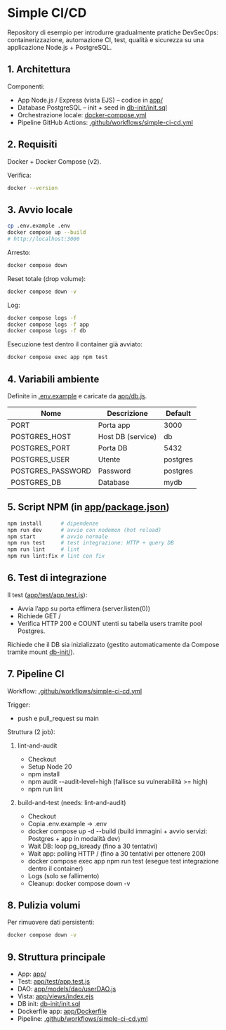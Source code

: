 # Simple CI/CD

Repository di esempio per introdurre gradualmente pratiche DevSecOps: containerizzazione, automazione CI, test, qualità e sicurezza su una applicazione Node.js + PostgreSQL.

## 1. Architettura

Componenti:
- App Node.js / Express (vista EJS) – codice in [app/](app)
- Database PostgreSQL – init + seed in [db-init/init.sql](db-init/init.sql)
- Orchestrazione locale: [docker-compose.yml](docker-compose.yml)
- Pipeline GitHub Actions: [.github/workflows/simple-ci-cd.yml](.github/workflows/simple-ci-cd.yml)

## 2. Requisiti

Docker + Docker Compose (v2).

Verifica:
```bash
docker --version
```

## 3. Avvio locale

```bash
cp .env.example .env
docker compose up --build
# http://localhost:3000
```

Arresto:
```bash
docker compose down
```

Reset totale (drop volume):
```bash
docker compose down -v
```

Log:
```bash
docker compose logs -f
docker compose logs -f app
docker compose logs -f db
```

Esecuzione test dentro il container già avviato:
```bash
docker compose exec app npm test
```

## 4. Variabili ambiente

Definite in [.env.example](.env.example) e caricate da [app/db.js](app/db.js).

| Nome | Descrizione | Default |
|------|-------------|---------|
| PORT | Porta app | 3000 |
| POSTGRES_HOST | Host DB (service) | db |
| POSTGRES_PORT | Porta DB | 5432 |
| POSTGRES_USER | Utente | postgres |
| POSTGRES_PASSWORD | Password | postgres |
| POSTGRES_DB | Database | mydb |

## 5. Script NPM (in [app/package.json](app/package.json))

```bash
npm install      # dipendenze
npm run dev      # avvio con nodemon (hot reload)
npm start        # avvio normale
npm run test     # test integrazione: HTTP + query DB 
npm run lint     # lint
npm run lint:fix # lint con fix
```

## 6. Test di integrazione

Il test ([app/test/app.test.js](app/test/app.test.js)):
- Avvia l’app su porta effimera (server.listen(0))
- Richiede GET /
- Verifica HTTP 200 e COUNT utenti su tabella users tramite pool Postgres.

Richiede che il DB sia inizializzato (gestito automaticamente da Compose tramite mount [db-init/](db-init)).

## 7. Pipeline CI

Workflow: [.github/workflows/simple-ci-cd.yml](.github/workflows/simple-ci-cd.yml)

Trigger:
- push e pull_request su main

Struttura (2 job):

1. lint-and-audit  
   - Checkout  
   - Setup Node 20
   - npm install  
   - npm audit --audit-level=high (fallisce su vulnerabilità >= high)  
   - npm run lint  

2. build-and-test (needs: lint-and-audit)  
   - Checkout  
   - Copia .env.example → .env  
   - docker compose up -d --build (build immagini + avvio servizi: Postgres + app in modalità dev)  
   - Wait DB: loop pg_isready (fino a 30 tentativi)  
   - Wait app: polling HTTP / (fino a 30 tentativi per ottenere 200)  
   - docker compose exec app npm run test (esegue test integrazione dentro il container)  
   - Logs (solo se fallimento)  
   - Cleanup: docker compose down -v  

## 8. Pulizia volumi

Per rimuovere dati persistenti:
```bash
docker compose down -v
```

## 9. Struttura principale

- App: [app/](app)
- Test: [app/test/app.test.js](app/test/app.test.js)
- DAO: [app/models/dao/userDAO.js](app/models/dao/userDAO.js)
- Vista: [app/views/index.ejs](app/views/index.ejs)
- DB init: [db-init/init.sql](db-init/init.sql)
- Dockerfile app: [app/Dockerfile](app/Dockerfile)
- Pipeline: [.github/workflows/simple-ci-cd.yml](.github/workflows/simple-ci-cd.yml)


